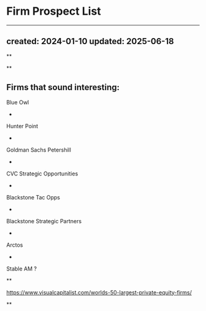 # Firm Prospect List

---
created: 2024-01-10
updated: 2025-06-18
---

**

**

Firms that sound interesting:
- 
Blue Owl 

- 
Hunter Point

- 
Goldman Sachs Petershill

- 
CVC Strategic Opportunities

- 
Blackstone Tac Opps

- 
Blackstone Strategic Partners

- 
Arctos

- 
Stable AM ?

**

https://www.visualcapitalist.com/worlds-50-largest-private-equity-firms/

**